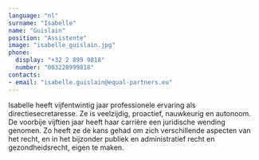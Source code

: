 ```yaml
---
language: "nl"
surname: "Isabelle"
name: "Guislain"
position: "Assistente"
image: "isabelle_guislain.jpg"
phone:
  display: "+32 2 899 9818"
  number: "003228999818"
contacts:
- email: "isabelle.guislain@equal-partners.eu"
---
```

Isabelle heeft vijfentwintig jaar professionele ervaring als directiesecretaresse. Ze is veelzijdig, proactief, nauwkeurig en autonoom. De voorbije vijftien jaar heeft haar carrière een juridische wending genomen. Zo heeft ze de kans gehad om zich verschillende aspecten van het recht, en in het bijzonder publiek en administratief recht en gezondheidsrecht, eigen te maken.